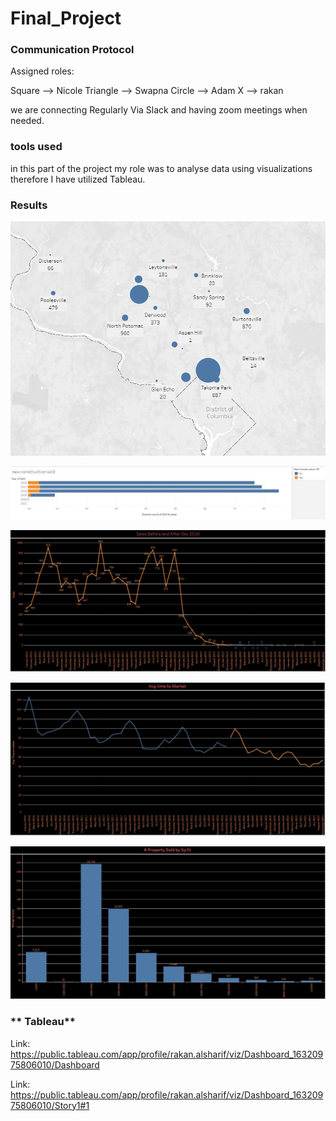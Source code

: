 # Final_Project

### Communication Protocol

Assigned roles:

Square --> Nicole
Triangle --> Swapna
Circle --> Adam
X --> rakan

we are connecting Regularly Via Slack and having zoom meetings when needed.

### **tools used**

in this part of the project my role was to analyse data using visualizations therefore I have utilized Tableau.


### **Results**

 ![](images/map_project.JPG)
 
 
 
 
 ![](images/construction_project.JPG)
 
 
 
  
  
  
  
 ![](images/sales_pandemic_project.JPG)
 
 
 
 
 ![](images/timetomrkt.JPG)
 
 
 
 
 ![](images/sqft.JPG)

 
 
 
 
 
 
 
 ### ** Tableau**
 
 Link:   https://public.tableau.com/app/profile/rakan.alsharif/viz/Dashboard_16320975806010/Dashboard
 
 Link:   https://public.tableau.com/app/profile/rakan.alsharif/viz/Dashboard_16320975806010/Story1#1
 
 
 


 
 
 
 

